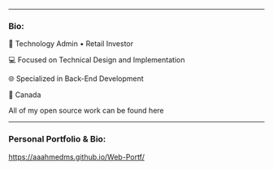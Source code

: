 
<hr>

### Bio:
🏢 Technology Admin • Retail Investor 

💻 Focused on Technical Design and Implementation

🌐 Specialized in Back-End Development

📍 Canada

All of my open source work can be found here

<hr> 




### Personal Portfolio & Bio:

https://aaahmedms.github.io/Web-Portf/


